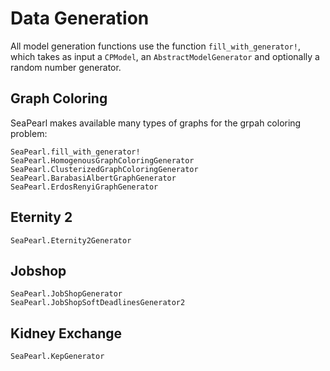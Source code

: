 # Data Generation

All model generation functions use the function `fill_with_generator!`, which takes as input a `CPModel`, an `AbstractModelGenerator` and optionally a random number generator.

## Graph Coloring
SeaPearl makes available many types of graphs for the grpah coloring problem:

```@docs
SeaPearl.fill_with_generator!
SeaPearl.HomogenousGraphColoringGenerator
SeaPearl.ClusterizedGraphColoringGenerator
SeaPearl.BarabasiAlbertGraphGenerator
SeaPearl.ErdosRenyiGraphGenerator
```

## Eternity 2
```@docs
SeaPearl.Eternity2Generator
```

## Jobshop

```@docs
SeaPearl.JobShopGenerator
SeaPearl.JobShopSoftDeadlinesGenerator2
```

## Kidney Exchange

```@docs
SeaPearl.KepGenerator
```